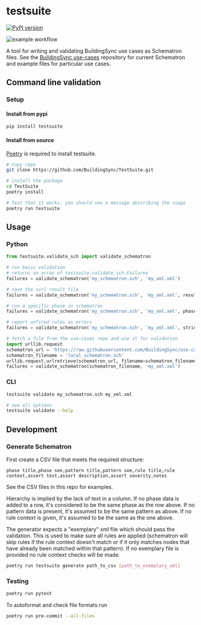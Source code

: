 # testsuite

[![PyPI version](https://badge.fury.io/py/testsuite.svg)](https://badge.fury.io/py/testsuite)

![example workflow](https://github.com/buildingsync/testsuite/actions/workflows/ci.yml/badge.svg?branch=develop)

A tool for writing and validating BuildingSync use cases as Schematron files.
See the [BuildingSync use-cases](https://github.com/BuildingSync/use-cases) repository for current Schematron and example files for particular use cases.

## Command line validation

### Setup

#### Install from pypi

```bash
pip install testsuite
```

#### Install from source

[Poetry](https://python-poetry.org/) is required to install testsuite.

```bash
# Copy repo
git clone https://github.com/BuildingSync/TestSuite.git

# install the package
cd TestSuite
poetry install

# Test that it works, you should see a message describing the usage
poetry run testsuite
```

## Usage

### Python

```python
from testsuite.validate_sch import validate_schematron

# run basic validation
# returns an array of testsuite.validate_sch.Failures
failures = validate_schematron('my_schematron.sch', 'my_xml.xml')

# save the svrl result file
failures = validate_schematron('my_schematron.sch', 'my_xml.xml', result_path='validation_result.svrl')

# run a specific phase in schematron
failures = validate_schematron('my_schematron.sch', 'my_xml.xml', phase='MyPhaseID')

# report unfired rules as errors
failures = validate_schematron('my_schematron.sch', 'my_xml.xml', strict_context=True)

# fetch a file from the use-cases repo and use it for validation
import urllib.request
schematron_url = 'https://raw.githubusercontent.com/BuildingSync/use-cases/main/SEED/schematron/SEED-1.0.0.sch'
schematron_filename = 'local_schematron.sch'
urllib.request.urlretrieve(schematron_url, filename=schematron_filename)
failures = validate_schematron(schematron_filename, 'my_xml.xml')
```

### CLI

```bash
testsuite validate my_schematron.sch my_xml.xml

# see all options
testsuite validate --help
```

## Development

### Generate Schematron

First create a CSV file that meets the required structure:

```
phase title,phase see,pattern title,pattern see,rule title,rule context,assert test,assert description,assert severity,notes
```

See the CSV files in this repo for examples.

Hierarchy is implied by the lack of text in a column. If no phase data is added to a row, it's considered to be the same phase as the row above. If no pattern data is present, it's assumed to be the same pattern as above. If no rule context is given, it's assumed to be the same as the one above.

The generator expects a "exemplary" xml file which should pass the validation. This is used to make sure all rules are applied (schematron will skip rules if the rule context doesn't match or if it only matches nodes that have already been matched within that pattern). If no exemplary file is provided no rule context checks will be made.

```bash
poetry run testsuite generate path_to_csv [path_to_exemplary_xml]
```

### Testing

```bash
poetry run pytest
```

To autoformat and check file formats run

```bash
poetry run pre-commit --all-files
```
